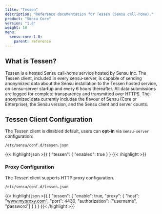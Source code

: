 ```yaml
---
title: "Tessen"
description: "Reference documentation for Tessen (Sensu call-home)."
product: "Sensu Core"
version: "1.8"
weight: 18
menu:
  sensu-core-1.8:
    parent: reference
---
```


## What is Tessen?

Tessen is a hosted Sensu call-home service hosted by Sensu Inc. The Tessen client, included in every sensu-server, is capable of sending anonymized data about the Sensu installation to the Tessen hosted service, on sensu-server startup and every 6 hours thereafter. All data submissions are logged for complete transparency and transmitted over HTTPS. The anonymized data currently includes the flavour of Sensu (Core or Enterprise), the Sensu version, and the Sensu client and server counts.

## Tessen Client Configuration

The Tessen client is disabled default, users can **opt-in** via `sensu-server` configuration:

`/etc/sensu/conf.d/tessen.json`

{{< highlight json >}}
{
  "tessen": {
    "enabled": true
  }
}
{{< /highlight >}}

### Proxy Configuration

The Tessen client supports HTTP proxy configuration.

`/etc/sensu/conf.d/tessen.json`

{{< highlight json >}}
{
  "tessen": {
    "enable": true,
    "proxy": {
      "host": "www.myproxy.com",
      "port": 4430,
      "authorization": ["username", "password"]
    }
  }
}
{{< /highlight >}}
